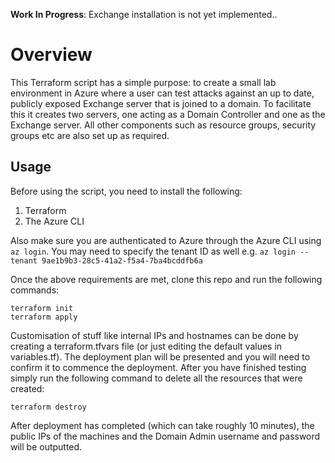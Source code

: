 **Work In Progress**: Exchange installation is not yet implemented..

# Overview

This Terraform script has a simple purpose: to create a small lab environment in Azure where a user can test attacks against an up to date, publicly exposed Exchange server that is joined to a domain. To facilitate this it creates two servers, one acting as a Domain Controller and one as the Exchange server. All other components such as resource groups, security groups etc are also set up as required.

## Usage

Before using the script, you need to install the following:

1. Terraform
2. The Azure CLI

Also make sure you are authenticated to Azure through the Azure CLI using `az login`. You may need to specify the tenant ID as well e.g. `az login --tenant 9ae1b9b3-28c5-41a2-f5a4-7ba4bcddfb6a`

Once the above requirements are met, clone this repo and run the following commands:

```
terraform init
terraform apply
```

Customisation of stuff like internal IPs and hostnames can be done by creating a terraform.tfvars file (or just editing the default values in variables.tf). The deployment plan will be presented and you will need to confirm it to commence the deployment. After you have finished testing simply run the following command to delete all the resources that were created:

```
terraform destroy
```

After deployment has completed (which can take roughly 10 minutes), the public IPs of the machines and the Domain Admin username and password will be outputted.
